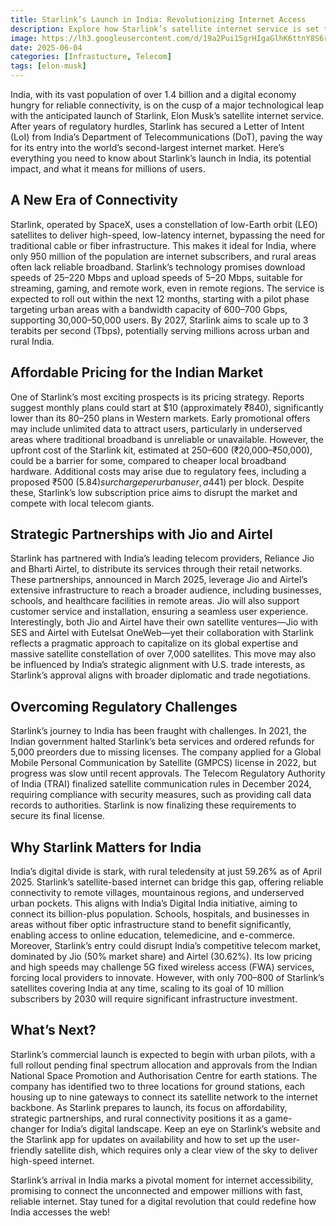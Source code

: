 ```yaml
---
title: Starlink’s Launch in India: Revolutionizing Internet Access
description: Explore how Starlink’s satellite internet service is set to transform connectivity in India, offering high-speed internet to urban and rural areas alike, with affordable plans and key partnerships.
image: https://lh3.googleusercontent.com/d/19a2Pui15grHIgaGlhK6ttnY8S6rXUYYl
date: 2025-06-04
categories: [Infrastucture, Telecom]
tags: [elon-musk]
---
```


India, with its vast population of over 1.4 billion and a digital economy hungry for reliable connectivity, is on the cusp of a major technological leap with the anticipated launch of Starlink, Elon Musk’s satellite internet service. After years of regulatory hurdles, Starlink has secured a Letter of Intent (LoI) from India’s Department of Telecommunications (DoT), paving the way for its entry into the world’s second-largest internet market. Here’s everything you need to know about Starlink’s launch in India, its potential impact, and what it means for millions of users.
## A New Era of Connectivity
Starlink, operated by SpaceX, uses a constellation of low-Earth orbit (LEO) satellites to deliver high-speed, low-latency internet, bypassing the need for traditional cable or fiber infrastructure. This makes it ideal for India, where only 950 million of the population are internet subscribers, and rural areas often lack reliable broadband. Starlink’s technology promises download speeds of 25–220 Mbps and upload speeds of 5–20 Mbps, suitable for streaming, gaming, and remote work, even in remote regions.
The service is expected to roll out within the next 12 months, starting with a pilot phase targeting urban areas with a bandwidth capacity of 600–700 Gbps, supporting 30,000–50,000 users. By 2027, Starlink aims to scale up to 3 terabits per second (Tbps), potentially serving millions across urban and rural India.
## Affordable Pricing for the Indian Market
One of Starlink’s most exciting prospects is its pricing strategy. Reports suggest monthly plans could start at $10 (approximately ₹840), significantly lower than its $80–$250 plans in Western markets. Early promotional offers may include unlimited data to attract users, particularly in underserved areas where traditional broadband is unreliable or unavailable. However, the upfront cost of the Starlink kit, estimated at $250–$600 (₹20,000–₹50,000), could be a barrier for some, compared to cheaper local broadband hardware.
Additional costs may arise due to regulatory fees, including a proposed ₹500 ($5.84) surcharge per urban user, a 4% revenue share, an 8% license fee, and a minimum annual spectrum charge of ₹3,500 ($41) per block. Despite these, Starlink’s low subscription price aims to disrupt the market and compete with local telecom giants.
## Strategic Partnerships with Jio and Airtel
Starlink has partnered with India’s leading telecom providers, Reliance Jio and Bharti Airtel, to distribute its services through their retail networks. These partnerships, announced in March 2025, leverage Jio and Airtel’s extensive infrastructure to reach a broader audience, including businesses, schools, and healthcare facilities in remote areas. Jio will also support customer service and installation, ensuring a seamless user experience.
Interestingly, both Jio and Airtel have their own satellite ventures—Jio with SES and Airtel with Eutelsat OneWeb—yet their collaboration with Starlink reflects a pragmatic approach to capitalize on its global expertise and massive satellite constellation of over 7,000 satellites. This move may also be influenced by India’s strategic alignment with U.S. trade interests, as Starlink’s approval aligns with broader diplomatic and trade negotiations.
## Overcoming Regulatory Challenges
Starlink’s journey to India has been fraught with challenges. In 2021, the Indian government halted Starlink’s beta services and ordered refunds for 5,000 preorders due to missing licenses. The company applied for a Global Mobile Personal Communication by Satellite (GMPCS) license in 2022, but progress was slow until recent approvals. The Telecom Regulatory Authority of India (TRAI) finalized satellite communication rules in December 2024, requiring compliance with security measures, such as providing call data records to authorities. Starlink is now finalizing these requirements to secure its final license.
## Why Starlink Matters for India
India’s digital divide is stark, with rural teledensity at just 59.26% as of April 2025. Starlink’s satellite-based internet can bridge this gap, offering reliable connectivity to remote villages, mountainous regions, and underserved urban pockets. This aligns with India’s Digital India initiative, aiming to connect its billion-plus population. Schools, hospitals, and businesses in areas without fiber optic infrastructure stand to benefit significantly, enabling access to online education, telemedicine, and e-commerce.
Moreover, Starlink’s entry could disrupt India’s competitive telecom market, dominated by Jio (50% market share) and Airtel (30.62%). Its low pricing and high speeds may challenge 5G fixed wireless access (FWA) services, forcing local providers to innovate. However, with only 700–800 of Starlink’s satellites covering India at any time, scaling to its goal of 10 million subscribers by 2030 will require significant infrastructure investment.
## What’s Next?
Starlink’s commercial launch is expected to begin with urban pilots, with a full rollout pending final spectrum allocation and approvals from the Indian National Space Promotion and Authorisation Centre for earth stations. The company has identified two to three locations for ground stations, each housing up to nine gateways to connect its satellite network to the internet backbone.
As Starlink prepares to launch, its focus on affordability, strategic partnerships, and rural connectivity positions it as a game-changer for India’s digital landscape. Keep an eye on Starlink’s website and the Starlink app for updates on availability and how to set up the user-friendly satellite dish, which requires only a clear view of the sky to deliver high-speed internet.

Starlink’s arrival in India marks a pivotal moment for internet accessibility, promising to connect the unconnected and empower millions with fast, reliable internet. Stay tuned for a digital revolution that could redefine how India accesses the web!
